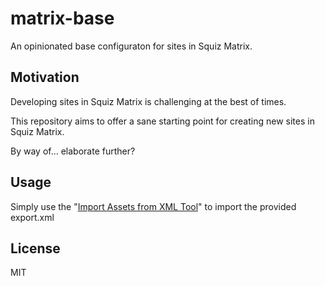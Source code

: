 # matrix-base

An opinionated base configuraton for sites in Squiz Matrix.

## Motivation

Developing sites in Squiz Matrix is challenging at the best of times.

This repository aims to offer a sane starting point for creating new sites
in Squiz Matrix.

By way of... elaborate further?

## Usage

Simply use the "[Import Assets from XML Tool]" to import the provided export.xml

## License

MIT

[Import Assets from XML Tool]: http://manuals.matrix.squizsuite.net/tools/chapters/import-assets-from-xml-tool
